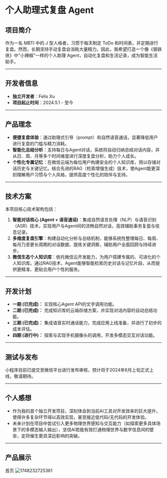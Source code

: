 # 个人助理式复盘 Agent

## 项目简介

作为一名 MBTI 中的 J 型人格者，习惯于每天制定 ToDo 和时间表，并定期进行复盘。然而，长期坚持手动复盘会消耗大量精力。因此，我希望打造一个像《钢铁侠》中"小辣椒"一样的个人助理 Agent，自动化复盘和生活记录，成为智能生活助手。

---

## 开发者信息

- **独立开发者**：Felix Xu
- **项目起止时间**：2024.5.1 - 至今

---

## 产品理念

- **便捷复盘体验**：通过助理式引导（prompt）和自然语音通话，显著降低用户进行复盘的门槛与精力消耗。
- **智能化总结分析**：支持每日与Agent对话，系统将自动归纳总结对话内容，并从日、周、月等多个时间维度进行深度复盘分析，助力个人成长。
- **个性化专属记忆**：在微信云端为每位用户构建安全的个人知识库，用以存储对话历史与关键记忆。结合先进的RAG（检索增强生成）技术，使Agent能更深刻理解用户习惯与个人风格，提供高度个性化的陪伴与支持。

---

## 技术方案

本项目核心技术架构包括：

1.  **智能对话核心 (Agent + 语音通话)**：集成自然语言处理（NLP）与语音识别（ASR）技术，实现用户与Agent间的流畅自然对话，高效辅助事务复盘与信息记录。
2.  **多维度复盘引擎**：构建自动化分析与总结机制，能够系统性整理每日、每周、每月乃至更长周期的对话数据，提炼关键洞察，辅助用户全面回顾与持续进步。
3.  **微信生态个人知识库**：依托微信云开发能力，为用户搭建专属的、可进化的个人知识库。通过RAG技术，Agent能够智能检索历史对话与记忆片段，从而提供更精准、更贴合用户个性的服务。

---

## 开发计划

- **一期 (已完成)：** 实现核心Agent API的文字调用功能。
- **二期 (已完成)：** 完成知识库的云端存储方案，并实现对话内容的自动总结功能。
- **三期 (已完成)：** 集成语音实时通话能力，完成应用上线准备，并进行了初步的成本评估。
- **四期 (进行中)：** 探索与实现手机摄像头的调用，开发多模态交互对话功能。

---

## 测试与发布

小程序目前已提交至微信平台进行发布审核，预计将于2024年6月上旬正式上线，敬请期待。

---

## 个人感想

- 作为我的首个独立开发项目，深刻体会到当前AI工具对开发效率的巨大提升，使得许多复杂环节得以高效实现，甚至接近低代码/无代码的开发体验。
- 未来计划在项目中尝试引入更多物理世界感知与交互能力（如探索更多具体场景下的多模态输入输出），坚信AI若能有效打通物理世界与数字信息间的壁垒，定将催生更具深远影响的突破。

---

## 产品展示
首页
![1748232725361](https://github.com/user-attachments/assets/1b51ea86-a99e-4101-86d9-8497e26bd4f1)

